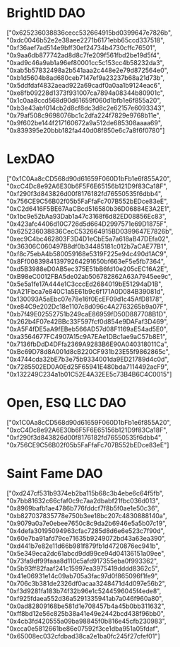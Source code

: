 # BrightID DAO
["0x625236038836cecc532664915bd0399647e7826b", "0xdc0046b52e2e38aee2271b6171ebb65ccd337518", "0xf36aef7ad514e9bff30ef24734b4730cffc76501", "0x9aa6db877742ad8d8c7fe209f561fbd2be19d5f4", "0xad9c46a9ab1a96ef80001cc5c153cc4b58232da3", "0xab5b57832498a2b541aaa2c448e2e79d872564e0", "0xb1d5604b8ad680ceb7147ef9a23237b68a21d73b", "0x5ddfdaf4832aead922a69cadf0a0aa1b9124eac6", "0xe8fb09228d1373f931007ca7894a08344b80901c", "0x1c0aa8ccd568d90d61659f060d1bfb1e6f855a20", "0xb3e43abf014cb2d8cf8dc3d8c2e62157e6093343", 	"0x79af508c9698076bc1c2dfa224f7829e9768b11e", "0x9f602be144f217160672a9a512de685308aaaa69", "0x839395e20bbb182fa440d08f850e6c7a8f6f0780"]

# LexDAO
["0x1C0Aa8cCD568d90d61659F060D1bFb1e6f855A20", "0xcC4Dc8e92A6E30b6F5F6E65156b121D9f83Ca18F", "0xf290f3d843826d00f8176182fd76550535f6dbb4", "0x756CE9C56B02f05b5FaFfaFc707B552bEDce83eE", "0xC2d6416F5BE67AaCBcd516580b36D06884E3A2E1", "0x1bc9e52bAa93Dab1a47c3168f6d82ED08856Ec83", "0x423afc4406d10C726d5d664D2997571e69D1875F", "0x625236038836CecC532664915BD0399647E7826b", "0xec9C4bc462803F3D4D1eCbE5a7a618aB47DEfa02", "0x36306C060497B8df0b34485181c012b7aCAE77B1", "0xf8c75ebA4b580059168e5319F225e94c490d1AC9", "0x8Ff008398413979264291650bf663eF5e5fb7364", "0xd5B3988eD0AB5ec375E51bB6fd10e205cEC16A2E", "0xB98eC0012FBA5de02ab506782862A63A7945ee9c", "0x5e5a1fe17A444e1C3cccEd2684019bE51294aD1B", "0xA21Fbca7e840C1a5E61b9c6f171A0D084B39081d", "0x130093A5aEbc07e78e16f0EcEF09d1c45AfD8178", "0xe84C9e202Dc18e1107c8d096c4A2763265b9a07F", "0xb7f49E02552751b249caE86959fD50D887708B1D", "0x262b4F07e42BBc33F597fcf0d854e9DAFaf3D469", "0xA5F4fDE5aA9fEBeb566AD57d08F1169aE54ad5E0", "0xa3564677FC4907A15c9A7EAe1DBc1ae9aC57b8E1", "0x7136fbDdD4DFfa2369A9283B6E90A040318011Ca", "0xBc69D78d8A001d8cB220CF931b23E55f9862865c", "0x4744cda32bE7b3e75b9334001da9ED21789d4c0d", "0x7285502ED0A0Ed25F65941E480bda7114492acF9", "0x132249C234a1b01C52E4A32EE5c73B4B6C4C0015"]

# Open, ESQ LLC DAO
["0x1C0Aa8cCD568d90d61659F060D1bFb1e6f855A20", "0xcC4Dc8e92A6E30b6F5F6E65156b121D9f83Ca18F", "0xf290f3d843826d00f8176182fd76550535f6dbb4", "0x756CE9C56B02f05b5FaFfaFc707B552bEDce83eE"]

# Saint Fame DAO
["0xd247cf531b9374eb2ba115b68c3b4ebe6c64f5fb", "0x7bb81632c66cfaf0c9c7aa2dbabf21fbc036d013", "0x8969bafb1ae4786b776fddcf7f8b5f0ae1e50c36", "0xb827037835778e750b3ee18bc207c4830888140a", "0x9079a0a7e0ebee7650c8c9da2b6946e5a5b07c19", "0x4defa30195094963cfac7285d8d6e6e523c7f90d", "0x60e7ba91afd79ce71635b9249072bd43a63ea390", "0xd441b7e82e11d66b981f879fb1d4720876ec941b", "0x5e349eca2dc61abcd9dd99ce94d04136151a09ee", "0x73fa9df99faaa8d110c5afd917355eba0f993362", "0x5b93ff82faaf241c15997ea3975419dddd8362c5", "0x41e06931e14c09ab705a3fac97d0f865096f1fe9", "0x706c3b381de2326df0acaa3248471d4d097e56b2", "0xf3d9281fa183b74f32b96e1c5244596045f4ede8", "0xf925fdaea552d36a5291335941ab7a046f960a80", "0x0ad82809168be581d1e708457b4a45b0bb311632", "0xff8bd12e56c825b38a41e49e2442bcd438f96bb0", "0x4cb3fd420555a09ba98845f0b816e45cfb230983", "0xcca0e5812661be86e07592f3ce1dba951a05fdaf", "0x65008ec032cfdbad38ca2e1ba0fc245f27cfef01"]
